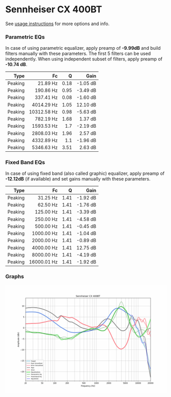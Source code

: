 # Sennheiser CX 400BT
See [usage instructions](https://github.com/jaakkopasanen/AutoEq#usage) for more options and info.

### Parametric EQs
In case of using parametric equalizer, apply preamp of **-9.99dB** and build filters manually
with these parameters. The first 5 filters can be used independently.
When using independent subset of filters, apply preamp of **-10.74 dB**.

| Type    | Fc          |    Q | Gain     |
|--------:|------------:|-----:|---------:|
| Peaking | 21.89 Hz    | 0.18 | -1.05 dB |
| Peaking | 190.86 Hz   | 0.95 | -3.49 dB |
| Peaking | 337.41 Hz   | 0.08 | -1.60 dB |
| Peaking | 4014.29 Hz  | 1.05 | 12.10 dB |
| Peaking | 10312.58 Hz | 0.98 | -5.63 dB |
| Peaking | 782.19 Hz   | 1.68 | 1.37 dB  |
| Peaking | 1593.53 Hz  | 1.7  | -2.19 dB |
| Peaking | 2808.03 Hz  | 1.96 | 2.57 dB  |
| Peaking | 4332.89 Hz  | 1.1  | -1.96 dB |
| Peaking | 5346.63 Hz  | 3.51 | 2.63 dB  |

### Fixed Band EQs
In case of using fixed band (also called graphic) equalizer, apply preamp of **-12.12dB**
(if available) and set gains manually with these parameters.

| Type    | Fc          |    Q | Gain     |
|--------:|------------:|-----:|---------:|
| Peaking | 31.25 Hz    | 1.41 | -1.92 dB |
| Peaking | 62.50 Hz    | 1.41 | -1.76 dB |
| Peaking | 125.00 Hz   | 1.41 | -3.39 dB |
| Peaking | 250.00 Hz   | 1.41 | -4.58 dB |
| Peaking | 500.00 Hz   | 1.41 | -0.45 dB |
| Peaking | 1000.00 Hz  | 1.41 | -1.04 dB |
| Peaking | 2000.00 Hz  | 1.41 | -0.89 dB |
| Peaking | 4000.00 Hz  | 1.41 | 12.75 dB |
| Peaking | 8000.00 Hz  | 1.41 | -4.19 dB |
| Peaking | 16000.01 Hz | 1.41 | -1.92 dB |

### Graphs
![](./Sennheiser%20CX%20400BT.png)
